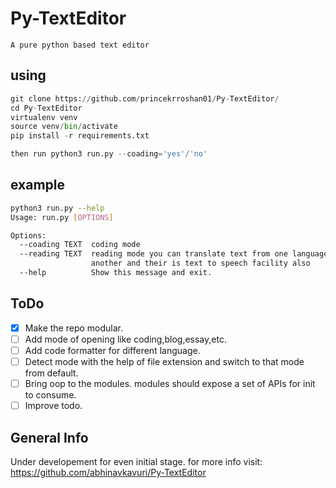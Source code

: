 # Py-TextEditor
    A pure python based text editor

## using
	    
```python        
git clone https://github.com/princekrroshan01/Py-TextEditor/
cd Py-TextEditor
virtualenv venv
source venv/bin/activate
pip install -r requirements.txt

then run python3 run.py --coading='yes'/'no'
```
        
## example

```bash
python3 run.py --help 
Usage: run.py [OPTIONS]

Options:
  --coading TEXT  coding mode
  --reading TEXT  reading mode you can translate text from one language to
                  another and their is text to speech facility also
  --help          Show this message and exit.

```

## ToDo

- [x] Make the repo modular.
- [ ] Add mode of opening like coding,blog,essay,etc.
- [ ] Add code formatter for different language.
- [ ] Detect mode with the help of file extension and switch to that mode from default.
- [ ] Bring oop to the modules. modules should expose a set of APIs for init to consume.
- [ ] Improve todo.

## General Info

Under developement for even initial stage.
for more info visit:
    https://github.com/abhinavkavuri/Py-TextEditor

